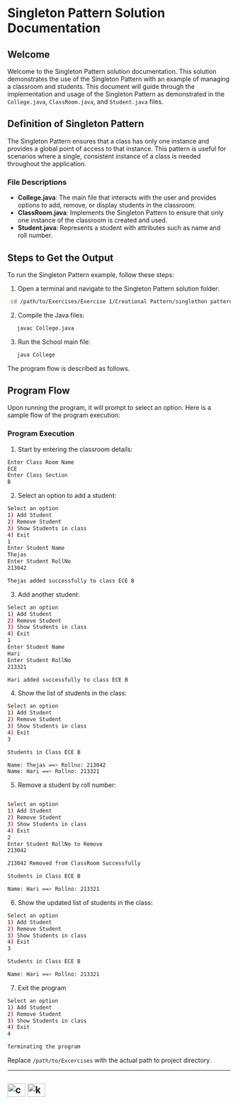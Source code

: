 # Singleton Pattern Solution Documentation

## Welcome
Welcome to the Singleton Pattern solution documentation. This solution demonstrates the use of the Singleton Pattern with an example of managing a classroom and students. This document will guide through the implementation and usage of the Singleton Pattern as demonstrated in the `College.java`, `ClassRoom.java`, and `Student.java` files.

## Definition of Singleton Pattern
The Singleton Pattern ensures that a class has only one instance and provides a global point of access to that instance. This pattern is useful for scenarios where a single, consistent instance of a class is needed throughout the application.

### File Descriptions
- **College.java**: The main file that interacts with the user and provides options to add, remove, or display students in the classroom.
- **ClassRoom.java**: Implements the Singleton Pattern to ensure that only one instance of the classroom is created and used.
- **Student.java**: Represents a student with attributes such as name and roll number.

## Steps to Get the Output
To run the Singleton Pattern example, follow these steps:

1. Open a terminal and navigate to the Singleton Pattern solution folder:
  ```bash
   cd /path/to/Exercises/Exercise 1/Creational Pattern/singlethon pattern
   ```
2. Compile the Java files:

```bash
   javac College.java
```

3. Run the School main file:

```bash
   java College
```


The program flow is described as follows.

## Program Flow
Upon running the program, it will prompt to select an option. Here is a sample flow of the program execution:

### Program Execution

1. Start by entering the classroom details:
```bash
Enter Class Room Name
ECE
Enter Class Section
B
```
2. Select an option to add a student:
```bash
Select an option
1) Add Student
2) Remove Student
3) Show Students in class
4) Exit
1
Enter Student Name
Thejas
Enter Student RollNo
213042

Thejas added successfully to class ECE B
```

3. Add another student:

```bash
Select an option
1) Add Student
2) Remove Student
3) Show Students in class
4) Exit
1
Enter Student Name
Hari
Enter Student RollNo
213321

Hari added successfully to class ECE B
```

4. Show the list of students in the class:
```bash
Select an option
1) Add Student
2) Remove Student
3) Show Students in class
4) Exit
3

Students in Class ECE B

Name: Thejas ==> Rollno: 213042
Name: Hari ==> Rollno: 213321

```

5. Remove a student by roll number:

``` bash

Select an option
1) Add Student
2) Remove Student
3) Show Students in class
4) Exit
2
Enter Student RollNo to Remove
213042

213042 Removed from ClassRoom Successfully

Students in Class ECE B

Name: Hari ==> Rollno: 213321
```

6. Show the updated list of students in the class:

```bash
Select an option
1) Add Student
2) Remove Student
3) Show Students in class
4) Exit
3

Students in Class ECE B

Name: Hari ==> Rollno: 213321
```

7. Exit the program
```bash
Select an option
1) Add Student
2) Remove Student
3) Show Students in class
4) Exit
4

Terminating the program
```

Replace `/path/to/Excercises` with the actual path to project directory.

---
<a href="https://www.linkedin.com/in/thejashari/" target="blank"><img align="center" src="https://raw.githubusercontent.com/rahuldkjain/github-profile-readme-generator/master/src/images/icons/Social/linked-in-alt.svg" alt="cyberspartan" height="30" width="40" /></a>
<a href="https://instagram.com/nuthejashari" target="blank"><img align="center" src="https://raw.githubusercontent.com/rahuldkjain/github-profile-readme-generator/master/src/images/icons/Social/instagram.svg" alt="karthithehacker" height="30" width="40" /></a>
---